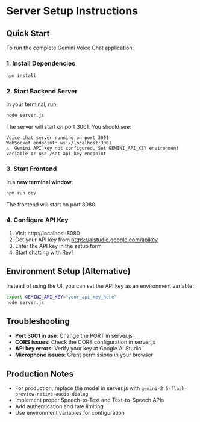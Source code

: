 # Server Setup Instructions

## Quick Start

To run the complete Gemini Voice Chat application:

### 1. Install Dependencies
```bash
npm install
```

### 2. Start Backend Server
In your terminal, run:
```bash
node server.js
```

The server will start on port 3001. You should see:
```
Voice chat server running on port 3001
WebSocket endpoint: ws://localhost:3001
⚠️  Gemini API key not configured. Set GEMINI_API_KEY environment variable or use /set-api-key endpoint
```

### 3. Start Frontend
In a **new terminal window**:
```bash
npm run dev
```

The frontend will start on port 8080.

### 4. Configure API Key
1. Visit http://localhost:8080
2. Get your API key from https://aistudio.google.com/apikey
3. Enter the API key in the setup form
4. Start chatting with Rev!

## Environment Setup (Alternative)

Instead of using the UI, you can set the API key as an environment variable:

```bash
export GEMINI_API_KEY="your_api_key_here"
node server.js
```

## Troubleshooting

- **Port 3001 in use**: Change the PORT in server.js
- **CORS issues**: Check the CORS configuration in server.js
- **API key errors**: Verify your key at Google AI Studio
- **Microphone issues**: Grant permissions in your browser

## Production Notes

- For production, replace the model in server.js with `gemini-2.5-flash-preview-native-audio-dialog`
- Implement proper Speech-to-Text and Text-to-Speech APIs
- Add authentication and rate limiting
- Use environment variables for configuration